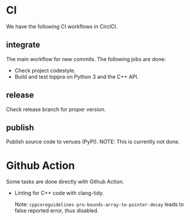 # CI

We have the following CI workflows in CirclCI.

## integrate

The main workflow for new commits. The following jobs are done:
- Check project codestyle.
- Build and test toppra on Python 3 and the C++ API.

## release

Check release branch for proper version.


## publish

Publish source code to venues (PyPI). NOTE: This is currently not done.


# Github Action
Some tasks are done directly with Github Action. 

- Linting for C++ code with clang-tidy.

  Note: `cppcoreguidelines-pro-bounds-array-to-pointer-decay` leads to false reported error, thus disabled.

